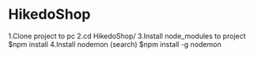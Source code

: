 # HikedoShop

1.Clone project to pc
2.cd HikedoShop/
3.Install node_modules to project
$npm install
4.Install nodemon (search)
$npm install -g nodemon